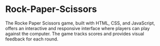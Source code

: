 # Rock-Paper-Scissors
The Rocke Paper Scissors game, built with HTML, CSS, and JavaScript, offers an interactive and responsive interface where players can play against the computer. The game tracks scores and provides visual feedback for each round.
